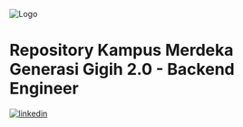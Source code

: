 ![Logo](https://i.ibb.co/4dRz7L8/gengigih-logo-1.png)

# Repository Kampus Merdeka Generasi Gigih 2.0 - Backend Engineer
[![linkedin](https://img.shields.io/badge/linkedin-0A66C2?style=for-the-badge&logo=linkedin&logoColor=white)](https://www.linkedin.com/in/afandiaziz/)
##

